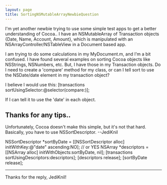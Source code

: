 ```yaml
---
layout: page
title: SortingNSMutableArrayNewbieQuestion
---
```




I'm yet another newbie trying to use some simple test apps to get a better understanding of Cocoa..
I have an NSMutableArray of Transaction objects {Date, Name, Account, Amount}, which is manipulated with an NSArrayController/NSTableView in a Document based app.

I am trying to do some calculations in my MyDocument.m, and I'm a bit confused.  I have found several examples on sorting Cocoa objects like NSStrings, NSNumbers, etc.   But, I have those in my Transaction objects.      Do I need to create a 'compare' method for my class, or can I tell sort to use the NSDate/date element in my transaction object?

I believe I would use this:
[transactions sortUsingSelector:@selector(compare:)];

If I can tell it to use the 'date' in each object.

Thanks for any tips..
----
Unfortunately, Cocoa doesn't make this simple, but it's not that hard. Basically, you have to use NSSortDescriptor. --JediKnil
    
NSSortDescriptor *sortByDate = [[NSSortDescriptor alloc] initWithKey:@"date" ascending:NO]; // or YES
NSArray *descriptors = [[NSArray alloc] initWithObjects:sortByDate, nil];
[transactions sortUsingDescriptors:descriptors];
[descriptors release];
[sortByDate release];


----
Thanks for the reply, JediKnil!

